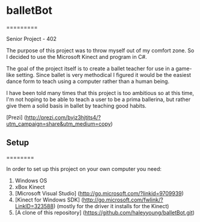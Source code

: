 # balletBot
=========

Senior Project - 402

The purpose of this project was to throw myself out of my comfort zone. So I decided to use the
Microsoft Kinect and program in C#.

The goal of the project itself is to create a ballet teacher for use in a game-like setting. Since
ballet is very methodical I figured it would be the easiest dance form to teach using a computer
rather than a human being.

I have been told many times that this project is too ambitious so at this time, I'm not hoping to
be able to teach a user to be a prima ballerina, but rather give them a solid basis in ballet
by teaching good habits.

[Prezi] (http://prezi.com/bvjz3hjtits4/?utm_campaign=share&utm_medium=copy)

## Setup
========

In order to set up this project on your own computer you need:

  1. Windows OS
  2. xBox Kinect
  3. [Microsoft Visual Studio] (http://go.microsoft.com/?linkid=9709939)
  4. [Kinect for Windows SDK] (http://go.microsoft.com/fwlink/?LinkID=323588) (mostly for the driver it installs for the Kinect)
  5. [A clone of this repository] (https://github.com/haleyyoung/balletBot.git)
